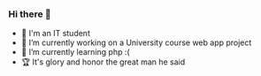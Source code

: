 ### Hi there 👋
- 📘 I'm an IT student
- 🔭 I’m currently working on a University course web app project
- 🌱 I’m currently learning php :( 
- 🏆 It's glory and honor the great man he said

<!--
**EldinGuzin/EldinGuzin** is a ✨ _special_ ✨ repository because its `README.md` (this file) appears on your GitHub profile.

Here are some ideas to get you started:

- 🔭 I’m currently working on ...
- 🌱 I’m currently learning ...
- 👯 I’m looking to collaborate on ...
- 🤔 I’m looking for help with ...
- 💬 Ask me about ...
- 📫 How to reach me: ...
- 😄 Pronouns: ...
- ⚡ Fun fact: ...
-->
